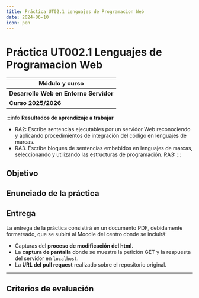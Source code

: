 ```yaml
---
title: Práctica UT02.1 Lenguajes de Programacion Web
date: 2024-06-10
icon: pen
---
```


# Práctica UT002.1 Lenguajes de Programacion Web

| Módulo y curso |
| --- |
| **Desarrollo Web en Entorno Servidor** |
|**Curso 2025/2026**|

:::info
**Resultados de aprendizaje a trabajar**
 * RA2: Escribe sentencias ejecutables por un servidor Web reconociendo y aplicando procedimientos de integración del código en lenguajes de marcas. 
 * RA3. Escribe bloques de sentencias embebidos en lenguajes de marcas, seleccionando y utilizando las estructuras de programación.
RA3:
:::

## Objetivo

## Enunciado de la práctica

## Entrega

La entrega de la práctica consistirá en un documento PDF, debidamente formateado, que se subirá al Moodle del centro donde se incluirá:
  
* Capturas del **proceso de modificación del html**.
* La **captura de pantalla** donde se muestre la petición GET y la respuesta del servidor en `localhost`.
* La **URL del pull request** realizado sobre el repositorio original.

---

## Criterios de evaluación